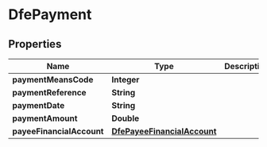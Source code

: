 

# DfePayment


## Properties

| Name | Type | Description | Notes |
|------------ | ------------- | ------------- | -------------|
|**paymentMeansCode** | **Integer** |  |  [optional] |
|**paymentReference** | **String** |  |  [optional] |
|**paymentDate** | **String** |  |  [optional] |
|**paymentAmount** | **Double** |  |  [optional] |
|**payeeFinancialAccount** | [**DfePayeeFinancialAccount**](DfePayeeFinancialAccount.md) |  |  [optional] |



